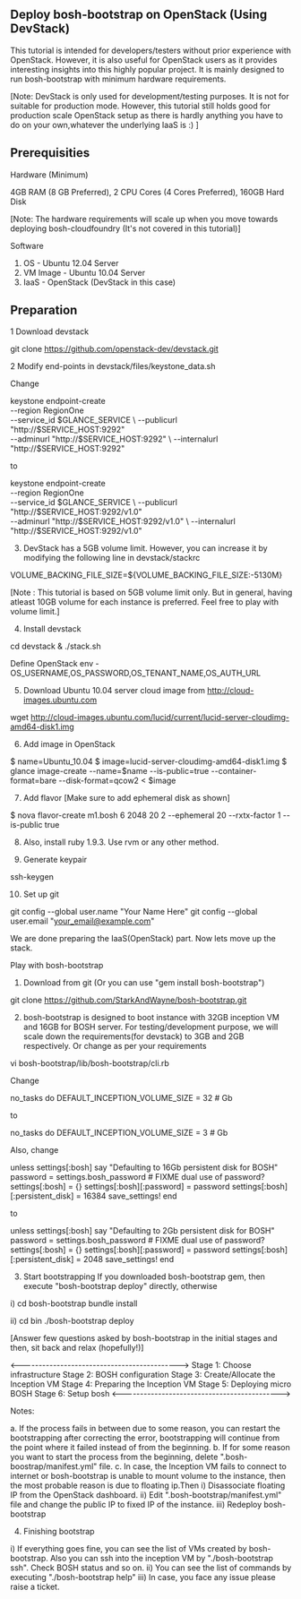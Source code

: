 Deploy bosh-bootstrap on OpenStack (Using DevStack)
--------------------------------------------------


This tutorial is intended for developers/testers without prior experience with OpenStack. However, it is also useful for OpenStack users as it provides interesting insights into this highly popular project.
It is mainly designed to run bosh-bootstrap with minimum hardware requirements.

[Note: DevStack is only used for development/testing purposes. It is not for suitable for production mode.
However, this tutorial still holds good for production scale OpenStack setup as there is hardly anything you have to do on your own,whatever the underlying IaaS is :) ]

Prerequisities
--------------

Hardware (Minimum)

4GB RAM (8 GB Preferred), 2 CPU Cores (4 Cores Preferred), 160GB Hard Disk

[Note: The hardware requirements will scale up when you move towards deploying bosh-cloudfoundry (It's not covered in this tutorial)]

Software

1. OS - Ubuntu 12.04 Server
2. VM Image - Ubuntu 10.04 Server
3. IaaS - OpenStack (DevStack in this case)

Preparation
-----------


1 Download devstack

git clone https://github.com/openstack-dev/devstack.git

2 Modify end-points in devstack/files/keystone_data.sh

Change

keystone endpoint-create \
            --region RegionOne \
            --service_id $GLANCE_SERVICE \
            --publicurl "http://$SERVICE_HOST:9292" \
            --adminurl "http://$SERVICE_HOST:9292" \
            --internalurl "http://$SERVICE_HOST:9292"

to

keystone endpoint-create \
            --region RegionOne \
            --service_id $GLANCE_SERVICE \
            --publicurl "http://$SERVICE_HOST:9292/v1.0" \
            --adminurl "http://$SERVICE_HOST:9292/v1.0" \
            --internalurl "http://$SERVICE_HOST:9292/v1.0"

3. DevStack has a 5GB volume limit. However, you can increase it by modifying the following line in devstack/stackrc

VOLUME_BACKING_FILE_SIZE=${VOLUME_BACKING_FILE_SIZE:-5130M}

[Note : This tutorial is based on 5GB volume limit only. But in general, having atleast 10GB volume for
each instance is preferred. Feel free to play with volume limit.]

4. Install devstack

cd devstack & ./stack.sh

Define OpenStack env - OS_USERNAME,OS_PASSWORD,OS_TENANT_NAME,OS_AUTH_URL

5. Download Ubuntu 10.04 server cloud image from http://cloud-images.ubuntu.com

wget http://cloud-images.ubuntu.com/lucid/current/lucid-server-cloudimg-amd64-disk1.img

6. Add image in OpenStack

$ name=Ubuntu_10.04
$ image=lucid-server-cloudimg-amd64-disk1.img
$ glance image-create --name=$name --is-public=true --container-format=bare --disk-format=qcow2 < $image

7. Add flavor [Make sure to add ephemeral disk as shown]

$ nova flavor-create m1.bosh 6 2048 20 2 --ephemeral 20 --rxtx-factor 1 --is-public true

8. Also, install ruby 1.9.3. Use rvm or any other method.

9. Generate keypair

ssh-keygen

10. Set up git

git config --global user.name "Your Name Here"
git config --global user.email "your_email@example.com" 

We are done preparing the IaaS(OpenStack) part. Now lets move up the stack.

Play with bosh-bootstrap


1. Download from git (Or you can use "gem install bosh-bootstrap")

git clone https://github.com/StarkAndWayne/bosh-bootstrap.git

2. bosh-bootstrap is designed to boot instance with 32GB inception VM and 16GB for BOSH server.
For testing/development purpose, we will scale down the requirements(for devstack) to 3GB and 2GB respectively. Or change as per your requirements

vi bosh-bootstrap/lib/bosh-bootstrap/cli.rb

Change

no_tasks do
      DEFAULT_INCEPTION_VOLUME_SIZE = 32 # Gb

to

no_tasks do
      DEFAULT_INCEPTION_VOLUME_SIZE = 3 # Gb

Also, change

 unless settings[:bosh]
          say "Defaulting to 16Gb persistent disk for BOSH"
          password = settings.bosh_password # FIXME dual use of password?
          settings[:bosh] = {}
          settings[:bosh][:password] = password
          settings[:bosh][:persistent_disk] = 16384
          save_settings!
        end

to

 unless settings[:bosh]
          say "Defaulting to 2Gb persistent disk for BOSH"
          password = settings.bosh_password # FIXME dual use of password?
          settings[:bosh] = {}
          settings[:bosh][:password] = password
          settings[:bosh][:persistent_disk] = 2048
          save_settings!
        end

3. Start bootstrapping
If you downloaded bosh-bootstrap gem, then execute "bosh-bootstrap deploy" directly, otherwise

i) cd bosh-bootstrap
   bundle install

ii) cd bin
   ./bosh-bootstrap deploy

[Answer few questions asked by bosh-bootstrap in the initial stages and then, sit back and relax (hopefully!)]

<-------------------------------------------->
Stage 1: Choose infrastructure
Stage 2: BOSH configuration
Stage 3: Create/Allocate the Inception VM
Stage 4: Preparing the Inception VM
Stage 5: Deploying micro BOSH
Stage 6: Setup bosh
<-------------------------------------------->

Notes:

a. If the process fails in between due to some reason, you can restart the bootstrapping after correcting the error, bootstrapping will continue from the point where it failed instead of from the beginning.
b. If for some reason you want to start the process from the beginning, delete ".bosh-boostrap/manifest.yml" file.
c. In case, the Inception VM fails to connect to internet or bosh-bootstrap is unable to mount volume to the instance, then the most probable reason is due to floating ip.Then
  i) Disassociate floating IP from the OpenStack dashboard.
  ii) Edit ".bosh-bootstrap/manifest.yml" file and change the public IP to fixed IP of the instance.
  iii) Redeploy bosh-bootstrap

4. Finishing bootstrap

  i) If everything goes fine, you can see the list of VMs created by bosh-bootstrap. Also you can ssh into the inception VM by "./bosh-bootstrap ssh". Check BOSH status and so on.
 ii) You can see the list of commands by executing "./bosh-bootstrap help"
iii) In case, you face any issue please raise a ticket. 
